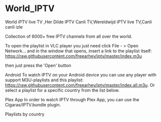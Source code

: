 # World_IPTV
World iPTV live TV ,Her Dilde IPTV Canli TV,Wereldwijd iPTV live TV,Canli canli izle

Collection of 6000+ free IPTV channels from all over the world.

To open the playlist in VLC player you just need click File - > Open Network... and in the window that opens, 
insert a link to the playlist itself: 
https://raw.githubusercontent.com/freearhey/iptv/master/index.m3u

then just press the 'Open' button

Android
To watch IPTV on your Android device you can use any player with support M3U-playlists and this playlist: 
https://raw.githubusercontent.com/freearhey/iptv/master/index.all.m3u. 
Or select a playlist for a specific country from the list below.

Plex App
In order to watch IPTV through Plex App, you can use the Cigaras/IPTV.bundle plugin.

Playlists by country
